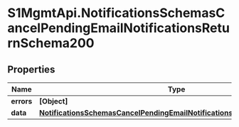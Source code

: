 # S1MgmtApi.NotificationsSchemasCancelPendingEmailNotificationsReturnSchema200

## Properties
Name | Type | Description | Notes
------------ | ------------- | ------------- | -------------
**errors** | **[Object]** | Errors | [optional] 
**data** | [**NotificationsSchemasCancelPendingEmailNotificationsReturnSchema200Data**](NotificationsSchemasCancelPendingEmailNotificationsReturnSchema200Data.md) |  | [optional] 


